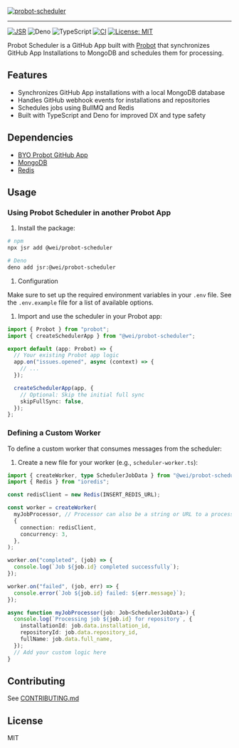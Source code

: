 [![probot-scheduler][social-image]][social-image-url]

---

[![JSR][jsr-badge]][jsr-url] ![Deno][deno-badge] ![TypeScript][typescript-badge]
[![CI][ci-badge]][ci-url] [![License: MIT][license-badge]][license-url]

Probot Scheduler is a GitHub App built with [Probot](https://probot.github.io/)
that synchronizes GitHub App Installations to MongoDB and schedules them for
processing.

## Features

- Synchronizes GitHub App installations with a local MongoDB database
- Handles GitHub webhook events for installations and repositories
- Schedules jobs using BullMQ and Redis
- Built with TypeScript and Deno for improved DX and type safety

## Dependencies

- [BYO Probot GitHub App](https://probot.github.io/docs/development/)
- [MongoDB](https://www.mongodb.com/)
- [Redis](https://redis.io/)

## Usage

### Using Probot Scheduler in another Probot App

1. Install the package:

```sh
# npm
npx jsr add @wei/probot-scheduler

# Deno
deno add jsr:@wei/probot-scheduler
```

1. Configuration

Make sure to set up the required environment variables in your `.env` file. See
the `.env.example` file for a list of available options.

1. Import and use the scheduler in your Probot app:

```typescript
import { Probot } from "probot";
import { createSchedulerApp } from "@wei/probot-scheduler";

export default (app: Probot) => {
  // Your existing Probot app logic
  app.on("issues.opened", async (context) => {
    // ...
  });

  createSchedulerApp(app, {
    // Optional: Skip the initial full sync
    skipFullSync: false,
  });
};
```

### Defining a Custom Worker

To define a custom worker that consumes messages from the scheduler:

1. Create a new file for your worker (e.g., `scheduler-worker.ts`):

```typescript
import { createWorker, type SchedulerJobData } from "@wei/probot-scheduler";
import { Redis } from "ioredis";

const redisClient = new Redis(INSERT_REDIS_URL);

const worker = createWorker(
  myJobProcessor, // Processor can also be a string or URL to a processor file
  {
    connection: redisClient,
    concurrency: 3,
  },
);

worker.on("completed", (job) => {
  console.log(`Job ${job.id} completed successfully`);
});

worker.on("failed", (job, err) => {
  console.error(`Job ${job.id} failed: ${err.message}`);
});

async function myJobProcessor(job: Job<SchedulerJobData>) {
  console.log(`Processing job ${job.id} for repository`, {
    installationId: job.data.installation_id,
    repositoryId: job.data.repository_id,
    fullName: job.data.full_name,
  });
  // Add your custom logic here
}
```

## Contributing

See [CONTRIBUTING.md](./CONTRIBUTING.md)

## License

MIT

[social-image]: https://socialify.git.ci/wei/probot-scheduler/image?description=1&font=Raleway&language=1&logo=https%3A%2F%2Fprobot.github.io%2Fassets%2Fimg%2Flogo.png&name=1&owner=1&pattern=Circuit%20Board&theme=Auto
[social-image-url]: https://socialify.git.ci/wei/probot-scheduler?description=1&font=Raleway&language=1&logo=https%3A%2F%2Fprobot.github.io%2Fassets%2Fimg%2Flogo.png&name=1&owner=1&pattern=Circuit%20Board&theme=Auto
[deno-badge]: https://img.shields.io/badge/Deno-000000?logo=Deno&logoColor=FFF&style=flat-square
[typescript-badge]: https://img.shields.io/badge/TypeScript-3178C6?logo=TypeScript&logoColor=FFF&style=flat-square
[license-badge]: https://img.shields.io/badge/License-MIT-blue.svg?style=flat-square
[license-url]: https://wei.mit-license.org
[ci-badge]: https://img.shields.io/github/actions/workflow/status/wei/probot-scheduler/publish.yml?logo=github&style=flat-square
[ci-url]: https://github.com/wei/probot-scheduler/actions/workflows/publish.yml
[jsr-badge]: https://jsr.io/badges/@wei/probot-scheduler?style=flat-square
[jsr-url]: https://jsr.io/@wei/probot-scheduler
